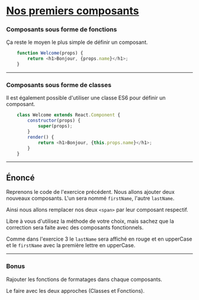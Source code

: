 # [Nos premiers composants](https://fr.reactjs.org/docs/components-and-props.html#function-and-class-components)

### Composants sous forme de fonctions

Ça reste le moyen le plus simple de définir un composant.

```javascript
    function Welcome(props) {
        return <h1>Bonjour, {props.name}</h1>;
    }
```

---

### Composants sous forme de classes

Il est également possible d'utiliser une classe ES6 pour définir un composant.

```javascript
    class Welcome extends React.Component {
        constructor(props) {
            super(props);
        }
        render() {
            return <h1>Bonjour, {this.props.name}</h1>;
        }
    }
```
---


## Énoncé

Reprenons le code de l'exercice précédent.
Nous allons ajouter deux nouveaux composants.
L'un sera nommé `firstName`, l'autre `lastName`.

Ainsi nous allons remplacer nos deux `<span>` par leur composant respectif. 

Libre à vous d'utilisez la méthode de votre choix, mais sachez que la correction sera faite avec des composants fonctionnels.

Comme dans l'exercice 3 le `lastName` sera affiché en rouge et en upperCase et le `firstName` avec la première lettre en upperCase.

---

### Bonus 

Rajouter les fonctions de formatages dans chaque composants.

Le faire avec les deux approches (Classes et Fonctions).





